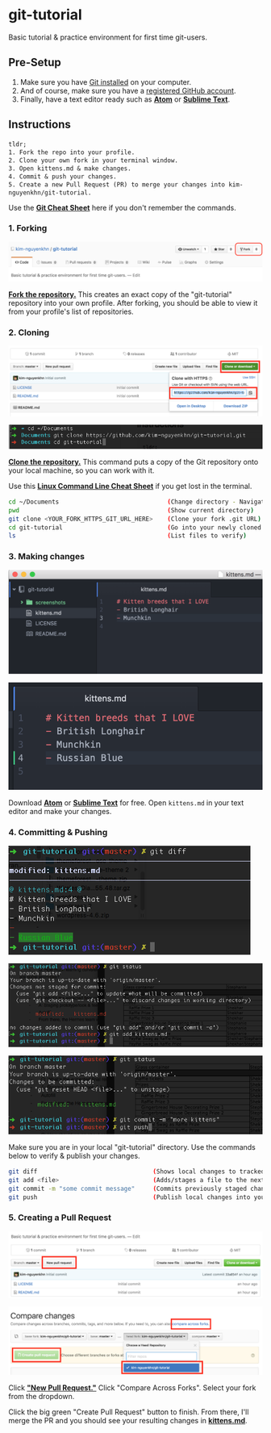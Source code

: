 # git-tutorial
Basic tutorial &amp; practice environment for first time git-users.


## Pre-Setup

1. Make sure you have [Git installed](https://git-scm.com/book/en/v2/Getting-Started-Installing-Git) on your computer.
2. And of course, make sure you have a [registered GitHub account](https://github.com/join?source=header-home).
3. Finally, have a text editor ready such as **[Atom](https://atom.io/)** or **[Sublime Text](https://sublimetext.com/3)**.


## Instructions

```
tldr;
1. Fork the repo into your profile.
2. Clone your own fork in your terminal window.
3. Open kittens.md & make changes.
4. Commit & push your changes.
5. Create a new Pull Request (PR) to merge your changes into kim-nguyenkhn/git-tutorial.
```

Use the **[Git Cheat Sheet](https://www.git-tower.com/blog/git-cheat-sheet/)** here if you don't remember the commands.

### 1. Forking

<kbd>![Forking](screenshots/01_forking.png)</kbd>

**[Fork the repository.](https://help.github.com/articles/fork-a-repo/)** This creates an exact copy of the "git-tutorial" repository into your own profile. After forking, you should be able to view it from your profile's list of repositories.


### 2. Cloning

<kbd>![Cloning](screenshots/02_cloning.png)</kbd>

<kbd>![Cloning - Terminal](screenshots/02b_cloning.png)</kbd>

**[Clone the repository.](https://git-scm.com/book/en/v2/Git-Basics-Getting-a-Git-Repository#Cloning-an-Existing-Repository)** This command puts a copy of the Git repository onto your local machine, so you can work with it.

Use this **[Linux Command Line Cheat Sheet](https://www.cheatography.com/davechild/cheat-sheets/linux-command-line/)** if you get lost in the terminal.

```bash
cd ~/Documents                              (Change directory - Navigate to where you want your local copy to live)
pwd                                         (Show current directory)
git clone <YOUR_FORK_HTTPS_GIT_URL_HERE>    (Clone your fork .git URL)
cd git-tutorial                             (Go into your newly cloned directory)
ls                                          (List files to verify)
```


### 3. Making changes

<kbd>![Making Changes](screenshots/03a_making_changes.png)</kbd>

<kbd>![Making Changes](screenshots/03b_making_changes.png)</kbd>

Download **[Atom](https://atom.io/)** or **[Sublime Text](https://sublimetext.com/3)** for free. Open `kittens.md` in your text editor and make your changes.


### 4. Committing & Pushing

<kbd>![Git Diff](screenshots/03c_diff.png)</kbd>

<kbd>![Git Commit](screenshots/03d_status_add.png)</kbd>

<kbd>![Git Push](screenshots/03e_status_commit_push.png)</kbd>

Make sure you are in your local "git-tutorial" directory. Use the commands below to verify & publish your changes.

```bash
git diff                                (Shows local changes to tracked files)
git add <file>                          (Adds/stages a file to the next commit)
git commit -m "some commit message"     (Commits previously staged changes)
git push                                (Publish local changes into your fork)
```


### 5. Creating a Pull Request

<kbd>![New Pull Request](screenshots/04_new_pr.png)</kbd>

<kbd>![Compare Forks](screenshots/05b_compare_forks.png)</kbd>

Click **["New Pull Request."](https://github.com/kim-nguyenkhn/git-tutorial/compare?expand=1)** Click "Compare Across Forks". Select your fork from the dropdown.

Click the big green "Create Pull Request" button to finish. From there, I'll merge the PR and you should see your resulting changes in **[kittens.md](kittens.md)**.

